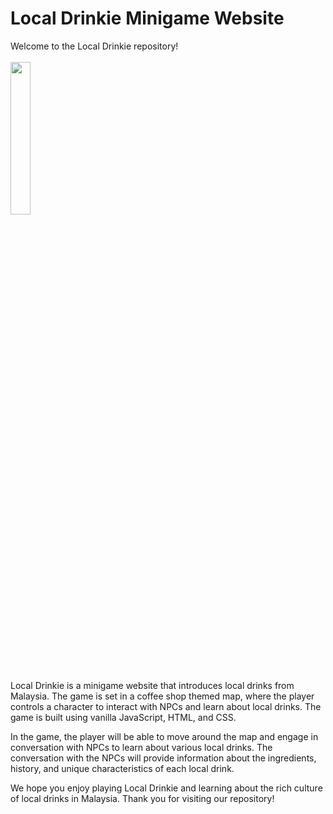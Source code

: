 # Local Drinkie Minigame Website
Welcome to the Local Drinkie repository! <br/><br/>
 <img src="https://user-images.githubusercontent.com/93761074/211315674-6ac34241-dbed-4a1b-98af-15defd9ea370.png" width=25% height=25%>

Local Drinkie is a minigame website that introduces local drinks from Malaysia. The game is set in a coffee shop themed map, where the player controls a character to interact with NPCs and learn about local drinks. The game is built using vanilla JavaScript, HTML, and CSS.

In the game, the player will be able to move around the map and engage in conversation with NPCs to learn about various local drinks. The conversation with the NPCs will provide information about the ingredients, history, and unique characteristics of each local drink.

We hope you enjoy playing Local Drinkie and learning about the rich culture of local drinks in Malaysia. Thank you for visiting our repository!

